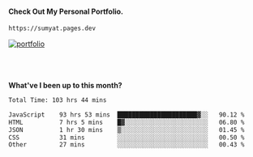 #### Check Out My Personal Portfolio.
````bash
https://sumyat.pages.dev
````

<a href='https://sumyat.pages.dev/'>
    <img src='https://github.com/sumyat-aung/sumyat-aung/assets/108873224/c9b4f2be-c585-4dd3-84e1-692c3854a6d8' alt='portfolio' align='center' />
</a>


<br />
<br />


<br />
<br />

**What've I been up to this month?**

<!--START_SECTION:waka-->

```txt
Total Time: 103 hrs 44 mins

JavaScript    93 hrs 53 mins  ██████████████████████▓░░   90.12 %
HTML          7 hrs 5 mins    █▓░░░░░░░░░░░░░░░░░░░░░░░   06.80 %
JSON          1 hr 30 mins    ▒░░░░░░░░░░░░░░░░░░░░░░░░   01.45 %
CSS           31 mins         ░░░░░░░░░░░░░░░░░░░░░░░░░   00.50 %
Other         27 mins         ░░░░░░░░░░░░░░░░░░░░░░░░░   00.43 %
```

<!--END_SECTION:waka-->




